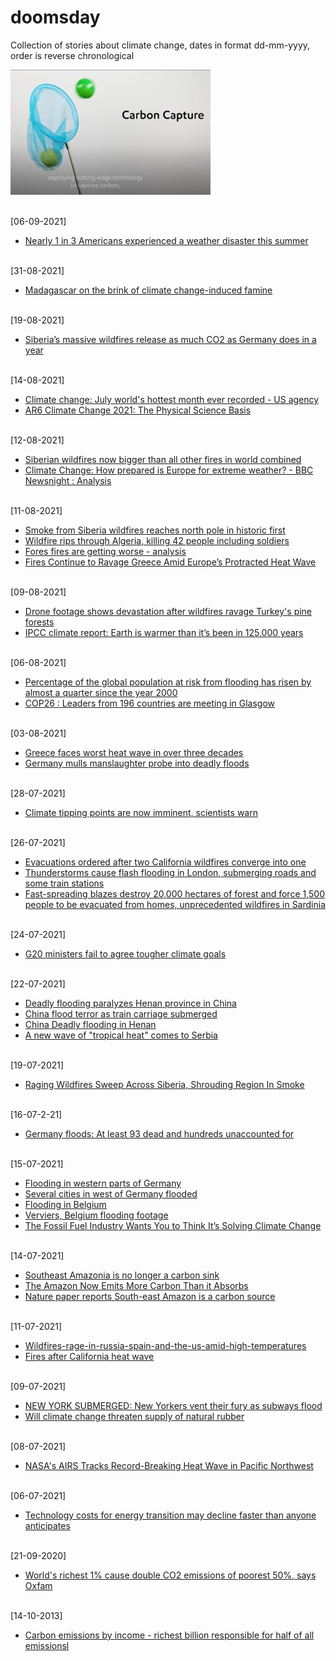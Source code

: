 # doomsday
Collection of stories about climate change, dates in format dd-mm-yyyy, order is reverse chronological

<img src="images/oilOilGlugGlug.png" width="320" height="200">

<br>[06-09-2021]
* [Nearly 1 in 3 Americans experienced a weather disaster this summer](https://www.washingtonpost.com/climate-environment/2021/09/04/climate-disaster-hurricane-ida/)

<br>[31-08-2021]
* [Madagascar on the brink of climate change-induced famine](https://www.bbc.com/news/world-africa-58303792)

<br>[19-08-2021]
* [Siberia’s massive wildfires release as much CO2 as Germany does in a year](https://www.nationalgeographic.com/environment/article/siberias-massive-wildfires-are-unlocking-extreme-carbon-pollution)

<br>[14-08-2021]
* [Climate change: July world's hottest month ever recorded - US agency](https://www.bbc.com/news/world-us-canada-58208792)
* [AR6 Climate Change 2021: The Physical Science Basis](https://www.ipcc.ch/report/ar6/wg1/#FullReport)

<br>[12-08-2021]
* [Siberian wildfires now bigger than all other fires in world combined](https://www.youtube.com/watch?v=pYe6QIBdTKs)
* [Climate Change: How prepared is Europe for extreme weather? - BBC Newsnight : Analysis](https://www.youtube.com/watch?v=Bdex2J9Q0As)

<br>[11-08-2021]
* [Smoke from Siberia wildfires reaches north pole in historic first](https://www.theguardian.com/world/2021/aug/09/smoke-siberia-wildfires-reaches-north-pole-historic-first)
* [Wildfire rips through Algeria, killing 42 people including soldiers](https://edition.cnn.com/2021/08/11/africa/algeria-wildfires-deaths-intl-hnk/index.html)
* [Fores fires are getting worse - analysis](https://www.bbc.com/news/58159451)
* [Fires Continue to Ravage Greece Amid Europe’s Protracted Heat Wave](https://www.nytimes.com/2021/08/08/world/europe/greece-wildfires.html) 

<br>[09-08-2021]
* [Drone footage shows devastation after wildfires ravage Turkey's pine forests](https://www.reuters.com/world/middle-east/drone-footage-shows-devastation-after-wildfires-ravage-turkeys-pine-forests-2021-08-09/)
* [IPCC climate report: Earth is warmer than it’s been in 125,000 years](https://www.nature.com/articles/d41586-021-02179-1) 

<br>[06-08-2021]
* [Percentage of the global population at risk from flooding has risen by almost a quarter since the year 2000](https://www.bbc.com/news/science-environment-58087479)
* [COP26 : Leaders from 196 countries are meeting in Glasgow](https://www.bbc.com/news/science-environment-56901261)

<br>[03-08-2021]
* [Greece faces worst heat wave in over three decades](https://www.dw.com/en/greece-faces-worst-heat-wave-in-over-three-decades/a-58736438)
* [Germany mulls manslaughter probe into deadly floods](https://www.dw.com/en/germany-mulls-manslaughter-probe-into-deadly-floods/a-58734289)

<br>[28-07-2021]
* [Climate tipping points are now imminent, scientists warn](https://www.dw.com/en/climate-tipping-points-are-now-imminent-scientists-warn/a-58665256)

<br>[26-07-2021]
* [Evacuations ordered after two California wildfires converge into one](https://www.reuters.com/world/us/threat-lightning-storms-add-struggle-contain-large-california-fire-2021-07-25/)
* [Thunderstorms cause flash flooding in London, submerging roads and some train stations](https://edition.cnn.com/2021/07/25/weather/uk-london-floods-transport/index.html)
* [Fast-spreading blazes destroy 20,000 hectares of forest and force 1,500 people to be evacuated from homes, unprecedented wildfires in Sardinia](https://www.theguardian.com/world/2021/jul/26/firefighters-battle-wildfires-raging-across-south-west-sardinia)

<br>[24-07-2021]
* [G20 ministers fail to agree tougher climate goals](https://www.dw.com/en/g20-ministers-fail-to-agree-tougher-climate-goals/a-58620631)

<br>[22-07-2021]
* [Deadly flooding paralyzes Henan province in China](https://www.youtube.com/watch?v=O0qd5UTDa-Q)
* [China flood terror as train carriage submerged](https://www.bbc.com/news/world-asia-china-57920412)
* [China Deadly flooding in Henan](https://www.dw.com/en/china-deadly-flooding-in-henan-in-pictures/g-58584188)
* [A new wave of "tropical heat" comes to Serbia](https://www.b92.net/eng/news/society.php?yyyy=2021&mm=07&dd=22&nav_id=111326)

<br>[19-07-2021]
* [Raging Wildfires Sweep Across Siberia, Shrouding Region In Smoke](https://www.rferl.org/a/russia-wildfires-siberia/31365949.html)

<br>[16-07-2-21]
* [Germany floods: At least 93 dead and hundreds unaccounted for](https://www.bbc.com/news/world-europe-57858829)

<br>[15-07-2021]
* [Flooding in western parts of Germany](https://www.youtube.com/watch?v=H66dq54R9qQ)
* [Several cities in west of Germany flooded](https://www.reddit.com/r/europe/comments/okpxsc/atleast_20_dead_in_flash_floods_in_germany/)
* [Flooding in Belgium](https://www.vrt.be/vrtnws/nl/2021/07/15/liveblog-wateroverlast-donderdag/)
* [Verviers, Belgium flooding footage](https://www.reddit.com/r/europe/comments/okp2ia/apocalypse_in_verviers_this_morning/)
* [The Fossil Fuel Industry Wants You to Think It’s Solving Climate Change](https://www.youtube.com/watch?v=dVHx0_6tNDM)

<br>[14-07-2021]
* [Southeast Amazonia is no longer a carbon sink](https://www.nature.com/articles/d41586-021-01871-6?fbclid=IwAR1lWnOZe4WbxPRwCU0Ilg6YU5XlGPb0j43dotxFIfTB_19fT8WFuS7NTTM)
* [The Amazon Now Emits More Carbon Than it Absorbs](https://time.com/6082313/amazon-carbon-tipping-point/)
* [Nature paper reports South-east Amazon is a carbon source](https://www.nature.com/articles/s41586-021-03629-6)

<br>[11-07-2021]
* [Wildfires-rage-in-russia-spain-and-the-us-amid-high-temperatures](https://www.euronews.com/video/2021/07/10/wildfires-rage-in-russia-spain-and-the-us-amid-high-temperatures)
* [Fires after California heat wave](https://www.youtube.com/watch?v=jPDahkCBP9s)

<br>[09-07-2021]
* [NEW YORK SUBMERGED: New Yorkers vent their fury as subways flood](https://www.youtube.com/watch?v=bi8FEItN6lY)
* [Will climate change threaten supply of natural rubber](https://www.youtube.com/watch?v=p_9XvHBb3nw)

<br>[08-07-2021]
* [NASA's AIRS Tracks Record-Breaking Heat Wave in Pacific Northwest](https://climate.nasa.gov/news/3095/nasas-airs-tracks-record-breaking-heat-wave-in-pacific-northwest/)

<br>[06-07-2021]
* [Technology costs for energy transition may decline faster than anyone anticipates](https://www.pnas.org/content/118/27/e1917165118)

<br>[21-09-2020]
* [World's richest 1% cause double CO2 emissions of poorest 50%, says Oxfam](https://www.theguardian.com/environment/2020/sep/21/worlds-richest-1-cause-double-co2-emissions-of-poorest-50-says-oxfam)

<br>[14-10-2013]
* [Carbon emissions by income - richest billion responsible for half of all emissionsl](https://www.youtube.com/watch?v=grZSxoLPqXI&t=857s)
